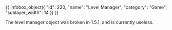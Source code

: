 {{ infobox_object({
	"id": 220,
	"name": "Level Manager",
	"category": "Game",
	"sublayer_width": 14
}) }}

The level manager object was broken in 1.5.1, and is currently useless.

